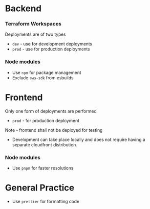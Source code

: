 # Backend

### Terraform Workspaces

Deployments are of two types

* `dev` - use for development deployments
* `prod` - use for production deployments

### Node modules

* Use `npm` for package management
* Exclude `aws-sdk` from esbuilds

# Frontend

Only one form of deployments are performed

* `prod` - for production deployment

Note - frontend shall not be deployed for testing

* Development can take place locally and does not require having a separate cloudfront distribution.

### Node modules

* Use `pnpm` for faster resolutions

# General Practice

* Use `prettier` for formatting code